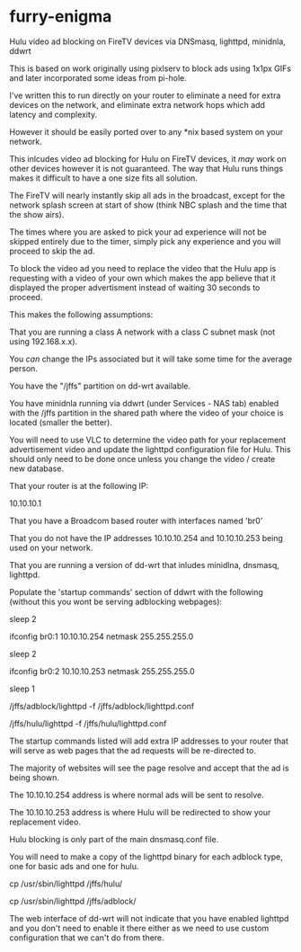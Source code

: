 # furry-enigma
Hulu video ad blocking on FireTV devices via DNSmasq, lighttpd, minidnla, ddwrt

This is based on work originally using pixlserv to block ads using 1x1px GIFs and later incorporated some ideas from pi-hole.

I've written this to run directly on your router to eliminate a need for extra devices on the network, and eliminate extra network hops which add latency and complexity.

However it should be easily ported over to any *nix based system on your network. 

This inlcudes video ad blocking for Hulu on FireTV devices, it *may* work on other devices however it is not guaranteed. The way that Hulu runs things makes it difficult to have a one size fits all solution. 

The FireTV will nearly instantly skip all ads in the broadcast, except for the network splash screen at start of show (think NBC splash and the time that the show airs).

The times where you are asked to pick your ad experience will not be skipped entirely due to the timer, simply pick any experience and you will proceed to skip the ad. 

To block the video ad you need to replace the video that the Hulu app is requesting with a video of your own which makes the app believe that it displayed the proper advertisment instead of waiting 30 seconds to proceed. 


This makes the following assumptions: 

That you are running a class A network with a class C subnet mask (not using 192.168.x.x).

You _can_ change the IPs associated but it will take some time for the average person. 

You have the "/jffs" partition on dd-wrt available. 

You have minidnla running via ddwrt (under Services - NAS tab) enabled with the /jffs partition in the shared path where the video of your choice is located (smaller the better).

You will need to use VLC to determine the video path for your replacement advertisement video and update the lighttpd configuration file for Hulu. This should only need to be done once unless you change the video / create new database. 


That your router is at the following IP:

10.10.10.1

That you have a Broadcom based router with interfaces named 'br0'

That you do not have the IP addresses 10.10.10.254 and 10.10.10.253 being used on your network.



That you are running a version of dd-wrt that inludes minidlna, dnsmasq, lighttpd.





Populate the 'startup commands' section of ddwrt with the following (without this you wont be serving adblocking webpages):



sleep 2

ifconfig br0:1 10.10.10.254 netmask 255.255.255.0

sleep 2

ifconfig br0:2 10.10.10.253 netmask 255.255.255.0

sleep 1

/jffs/adblock/lighttpd -f /jffs/adblock/lighttpd.conf

/jffs/hulu/lighttpd -f /jffs/hulu/lighttpd.conf





The startup commands listed will add extra IP addresses to your router that will serve as web pages that the ad requests will be re-directed to. 

The majority of websites will see the page resolve and accept that the ad is being shown. 

The 10.10.10.254 address is where normal ads will be sent to resolve.

The 10.10.10.253 address is where Hulu will be redirected to show your replacement video. 

Hulu blocking is only part of the main dnsmasq.conf file. 



You will need to make a copy of the lighttpd binary for each adblock type, one for basic ads and one for hulu. 



cp /usr/sbin/lighttpd /jffs/hulu/

cp /usr/sbin/lighttpd /jffs/adblock/



The web interface of dd-wrt will not indicate that you have enabled lighttpd and you don't need to enable it there either as we need to use custom configuration that we can't do from there. 

